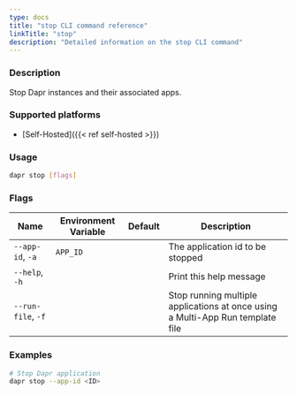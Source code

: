 ```yaml
---
type: docs
title: "stop CLI command reference"
linkTitle: "stop"
description: "Detailed information on the stop CLI command"
---
```


### Description

Stop Dapr instances and their associated apps.

### Supported platforms

- [Self-Hosted]({{< ref self-hosted >}})

### Usage

```bash
dapr stop [flags]
```

### Flags

| Name                 | Environment Variable | Default | Description                      |
| -------------------- | -------------------- | ------- | -------------------------------- |
| `--app-id`, `-a`     | `APP_ID`             |         | The application id to be stopped |
| `--help`, `-h`       |                      |         | Print this help message          |
| `--run-file`, `-f`   |                      |         | Stop running multiple applications at once using a Multi-App Run template file  |

### Examples

```bash
# Stop Dapr application
dapr stop --app-id <ID>
```
